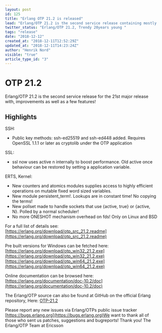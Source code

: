 ```yaml
---
layout: post
id: 125
title: "Erlang OTP 21.2 is released"
lead: "Erlang/OTP 21.2 is the second service release containing mostly bug fixes and characteristics improvements but also a few features."
twitter_status: "Erlang/OTP 21.2, Trendy 20years young "
tags: "release"
date: "2018-12-12"
created_at: "2018-12-11T12:52:29Z"
updated_at: "2018-12-11T14:23:24Z"
author: "Henrik Nord"
visible: "true"
article_type_id: "3"
---
```


# OTP 21.2

Erlang/OTP 21.2 is the second service release for the 21st major release with, improvements as well as a few features!

## Highlights

SSH:
* Public key methods: ssh-ed25519 and ssh-ed448 added. Requires OpenSSL 1.1.1 or later as cryptolib under the OTP application

SSL:
* ssl now uses active n internally to boost performance. Old active once behaviour can be restored by setting a application variable.

ERTS, Kernel:
* New counters and atomics modules supplies access to highly efficient operations on mutable fixed word sized variables.
* New module persistent_term!. Lookups are in constant time! No copying the terms!
* New pollset made to handle sockets that use {active, true} or {active, N}. Polled by a normal scheduler!
* No more ONESHOT mechanism overhead on fds! Only on Linux and BSD

For a full list of details see:
[https://erlang.org/download/otp_src_21.2.readme](https://erlang.org/download/otp_src_21.2.readme)

Pre built versions for Windows can be fetched here:
[https://erlang.org/download/otp_win32_21.2.exe](https://erlang.org/download/otp_win32_21.2.exe)
[https://erlang.org/download/otp_win64_21.2.exe](https://erlang.org/download/otp_win64_21.2.exe)

Online documentation can be browsed here:
[https://erlang.org/documentation/doc-10.2/doc](https://erlang.org/documentation/doc-10.2/doc)

The Erlang/OTP source can also be found at GitHub on the official Erlang repository, Here: [OTP-21.2](https://github.com/erlang/otp/releases/tag/OTP-21.2)

Please report any new issues via Erlang/OTPs public issue tracker
[https://bugs.erlang.org](https://bugs.erlang.org)We want to thank all of those who sent us patches, suggestions and bugreports! Thank you! The Erlang/OTP Team at Ericsson